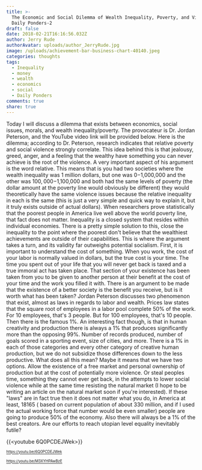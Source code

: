 ```yaml
---
title: >-
  The Economic and Social Dilemma of Wealth Inequality, Poverty, and Violence,
  Daily Ponders-2
draft: false
date: 2018-02-21T16:16:56.032Z
author: Jerry Rude
authorAvatar: uploads/author_JerryRude.jpg
image: /uploads/achievement-bar-business-chart-40140.jpeg
categories: thoughts
tags:
  - Inequality
  - money
  - wealth
  - economics
  - social
  - Daily Ponders
comments: true
share: true
---
```

Today I will discuss a dilemma that exists between economics, social issues, morals, and wealth inequality/poverty. The provocateur is Dr. Jordan Peterson, and the YouTube video link will be provided below. Here is the dilemma; according to Dr. Peterson, research indicates that relative poverty and social violence strongly correlate. This idea behind this is that jealousy, greed, anger, and a feeling that the wealthy have something you can never achieve is the root of the violence. A very important aspect of his argument is the word relative. This means that is you had two societies  where the wealth inequality was 1 million dollars, but one was $0-$1,000,000 and the other was $100,000-$1,100,000 and both had the same levels of poverty (the dollar amount at the poverty line would obviously be different) they would theoretically have the same violence issues because the relative inequality in each is the same (this is just a very simple and quick way to explain it, but it truly exists outside of actual dollars). When researchers prove statistically that the poorest people in America live well above the world poverty line, that fact does not matter. Inequality is a closed system that resides within individual economies. There is a pretty simple solution to this, close the inequality to the point where the poorest don't believe that the wealthiest achievements are outside of their capabilities. This is where the argument takes a turn, and its validity far outweighs potential socialism. First, it is important to understand the cost of something. When you work, the cost of your labor is normally valued in dollars, but the true cost is your time. The time you spent out of your life that you will never get back is taxed and a true immoral act has taken place. That section of your existence has been taken from you to be given to another person at their benefit at the cost of your time and the work you filled it with. There is an argument to be made that the existence of a better society is the benefit you receive, but is it worth what has been taken? Jordan Peterson discusses two phenomenon that exist, almost as laws in regards to labor and wealth. Prices law states that the square root of employees in a labor pool complete 50% of the work. For 10 employees, that's 3 people. But for 100 employees, that's 10 people. Then there is the famous 1%. An interesting fact though, is that in human creativity and production there is always a 1% that produces significantly more than the opposing 99%. Number of records produced, number of goals scored in a sporting event, size of cities, and more. There is a 1% in each of those categories and every other category of creative human production, but we do not subsidize those differences down to the less productive. What does all this mean? Maybe it means that we have two options. Allow the existence of a free market and personal ownership of production but at the cost of potentially more violence. Or steal peoples time, something they cannot ever get back, in the attempts to lower social violence while at the same time resisting the natural market (I hope to be writing an article on the natural market soon if you're interested). If these "laws" are in fact true then it does not matter what you do, in America at least, 18165 ( based on current population of about 330 million, and if I used the actual working force that number would be even smaller) people are going to produce 50% of the economy. Also there will always be a 1% of the best creators. Are our efforts to reach utopian level equality inevitably futile? 

{{<youtube 6Q0PCDEJWek>}}

<sub><sup>https://youtu.be/6Q0PCDEJWek</sub></sup>

<sub><sup>https://youtu.be/M3XYHPAwBzE</sub></sup>
